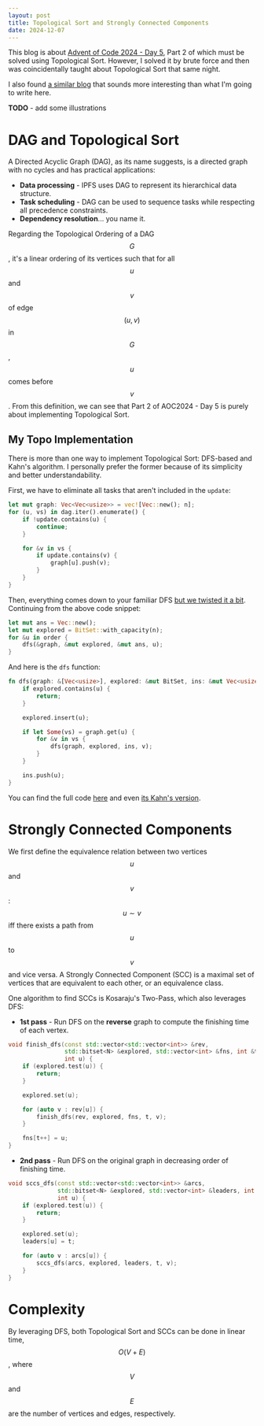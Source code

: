 ```yaml
---
layout: post
title: Topological Sort and Strongly Connected Components
date: 2024-12-07
---
```


<script type="text/javascript" async  
     src="https://cdn.jsdelivr.net/npm/mathjax@3/es5/tex-mml-chtml.js">  
</script>

This blog is about [Advent of Code 2024 - Day 5](https://adventofcode.com/2024/day/5), Part 2 of which must be solved using Topological Sort. However, I solved it by brute force and then was coincidentally taught about Topological Sort that same night.

I also found [a similar blog](https://abhamra.com/blog/aoc24day5/) that sounds more interesting than what I'm going to write here.

**TODO** - add some illustrations

# DAG and Topological Sort

A Directed Acyclic Graph (DAG), as its name suggests, is a directed graph with no cycles and has practical applications:

- **Data processing** - IPFS uses DAG to represent its hierarchical data structure.
- **Task scheduling** - DAG can be used to sequence tasks while respecting all precedence constraints.
- **Dependency resolution**... you name it.

Regarding the Topological Ordering of a DAG $$G$$, it's a linear ordering of its vertices such that for all $$u$$ and $$v$$ of edge $$(u, v)$$ in $$G$$, $$u$$ comes before $$v$$. From this definition, we can see that Part 2 of AOC2024 - Day 5 is purely about implementing Topological Sort.

## My Topo Implementation

There is more than one way to implement Topological Sort: DFS-based and Kahn's algorithm. I personally prefer the former because of its simplicity and better understandability.

First, we have to eliminate all tasks that aren't included in the `update`:

```rust
let mut graph: Vec<Vec<usize>> = vec![Vec::new(); n];
for (u, vs) in dag.iter().enumerate() {
    if !update.contains(u) {
        continue;
    }

    for &v in vs {
        if update.contains(v) {
            graph[u].push(v);
        }
    }
}
```

Then, everything comes down to your familiar DFS [but we twisted it a bit](https://www.youtube.com/watch?v=tmzZTKMrW7Y). Continuing from the above code snippet:

```rust
let mut ans = Vec::new();
let mut explored = BitSet::with_capacity(n);
for &u in order {
    dfs(&graph, &mut explored, &mut ans, u);
}
```

And here is the `dfs` function:

```rust
fn dfs(graph: &[Vec<usize>], explored: &mut BitSet, ins: &mut Vec<usize>, u: usize) {
    if explored.contains(u) {
        return;
    }

    explored.insert(u);

    if let Some(vs) = graph.get(u) {
        for &v in vs {
            dfs(graph, explored, ins, v);
        }
    }

    ins.push(u);
}
```

You can find the full code [here](https://github.com/vbphung/aoc-2024/blob/main/day_5/src/recur_topo.rs) and even [its Kahn's version](https://github.com/vbphung/aoc-2024/blob/e901b52c6c7813f7cc1bad8314a851c197cac74b/day_5/src/main.rs#L71).

# Strongly Connected Components

We first define the equivalence relation between two vertices $$u$$ and $$v$$: $$u \sim v$$ iff there exists a path from $$u$$ to $$v$$ and vice versa. A Strongly Connected Component (SCC) is a maximal set of vertices that are equivalent to each other, or an equivalence class.

One algorithm to find SCCs is Kosaraju's Two-Pass, which also leverages DFS:

- **1st pass** - Run DFS on the **reverse** graph to compute the finishing time of each vertex.

```cpp
void finish_dfs(const std::vector<std::vector<int>> &rev,
                std::bitset<N> &explored, std::vector<int> &fns, int &t,
                int u) {
    if (explored.test(u)) {
        return;
    }

    explored.set(u);

    for (auto v : rev[u]) {
        finish_dfs(rev, explored, fns, t, v);
    }

    fns[t++] = u;
}
```

- **2nd pass** - Run DFS on the original graph in decreasing order of finishing time.

```cpp
void sccs_dfs(const std::vector<std::vector<int>> &arcs,
              std::bitset<N> &explored, std::vector<int> &leaders, int t,
              int u) {
    if (explored.test(u)) {
        return;
    }

    explored.set(u);
    leaders[u] = t;

    for (auto v : arcs[u]) {
        sccs_dfs(arcs, explored, leaders, t, v);
    }
}
```

# Complexity

By leveraging DFS, both Topological Sort and SCCs can be done in linear time, $$O(V + E)$$, where $$V$$ and $$E$$ are the number of vertices and edges, respectively.

